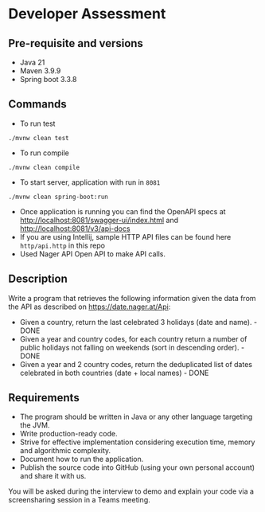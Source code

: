 # Developer Assessment

## Pre-requisite and versions

- Java 21
- Maven 3.9.9
- Spring boot 3.3.8

## Commands

- To run test

```shell
./mvnw clean test
```

- To run compile

```shell
./mvnw clean compile
```

- To start server, application with run in `8081`

```shell
./mvnw clean spring-boot:run
```

- Once application is running you can find the OpenAPI specs
  at [http://localhost:8081/swagger-ui/index.html](http://localhost:8081/swagger-ui/index.html)
  and [http://localhost:8081/v3/api-docs](http://localhost:8081/v3/api-docs)
- If you are using Intellij, sample HTTP API files can be found here `http/api.http` in this repo
- Used Nager API Open API to make API calls.

## Description

Write a program that retrieves the following information given the data from the API as described
on https://date.nager.at/Api:

- Given a country, return the last celebrated 3 holidays (date and name). - DONE
- Given a year and country codes, for each country return a number of public holidays not falling on weekends (sort in
  descending order). - DONE
- Given a year and 2 country codes, return the deduplicated list of dates celebrated in both countries (date + local
  names) - DONE

## Requirements

- The program should be written in Java or any other language targeting the JVM.
- Write production-ready code.
- Strive for effective implementation considering execution time, memory and algorithmic complexity.
- Document how to run the application.
- Publish the source code into GitHub (using your own personal account) and share it with us.

You will be asked during the interview to demo and explain your code via a screensharing session in a Teams meeting.
